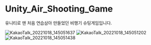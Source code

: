 # Unity_Air_Shooting_Game
유니티로 맨 처음 연습삼아 만들었던 비행기 슈팅게임입니다.

![KakaoTalk_20221018_145051637](https://user-images.githubusercontent.com/59328386/196348211-3c12fd65-5e19-49cd-bb17-5d71e62549bc.png)
![KakaoTalk_20221018_145051202](https://user-images.githubusercontent.com/59328386/196348214-bc36c1de-3ff7-4ad9-a50c-a354473543fa.png)
![KakaoTalk_20221018_145051438](https://user-images.githubusercontent.com/59328386/196348216-20ee8228-0a02-418c-ab51-bcaba8c7bd99.png)
